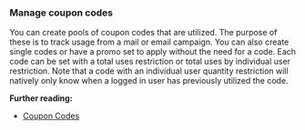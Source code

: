 ### Manage coupon codes

You can create pools of coupon codes that are utilized. The purpose of these is to track usage from a mail or email campaign. You can also create single codes or have a promo set to apply without the need for a code. Each code can be set with a total uses restriction or total uses by individual user restriction. Note that a code with an individual user quantity restriction will natively only know when a logged in user has previously utilized the code.

**Further reading:**

* [Coupon Codes](https://docs.magento.com/user-guide/marketing/price-rules-cart-coupon.html)

